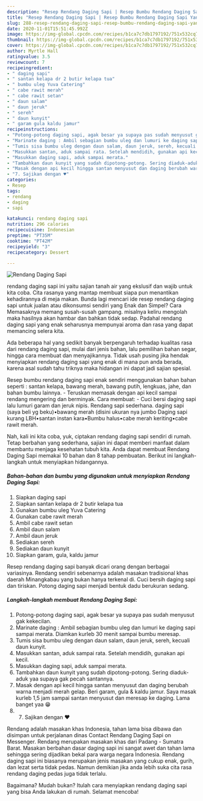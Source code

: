 ```yaml
---
description: "Resep Rendang Daging Sapi | Resep Bumbu Rendang Daging Sapi Yang Bisa Manjain Lidah"
title: "Resep Rendang Daging Sapi | Resep Bumbu Rendang Daging Sapi Yang Bisa Manjain Lidah"
slug: 288-resep-rendang-daging-sapi-resep-bumbu-rendang-daging-sapi-yang-bisa-manjain-lidah
date: 2020-11-01T15:51:45.992Z
image: https://img-global.cpcdn.com/recipes/b1ca7c7db1797192/751x532cq70/rendang-daging-sapi-foto-resep-utama.jpg
thumbnail: https://img-global.cpcdn.com/recipes/b1ca7c7db1797192/751x532cq70/rendang-daging-sapi-foto-resep-utama.jpg
cover: https://img-global.cpcdn.com/recipes/b1ca7c7db1797192/751x532cq70/rendang-daging-sapi-foto-resep-utama.jpg
author: Myrtle Hall
ratingvalue: 3.5
reviewcount: 7
recipeingredient:
- " daging sapi"
- " santan kelapa dr 2 butir kelapa tua"
- " bumbu uleg Yuva Catering"
- " cabe rawit merah"
- " cabe rawit setan"
- " daun salam"
- " daun jeruk"
- " sereh"
- " daun kunyit"
- " garam gula kaldu jamur"
recipeinstructions:
- "Potong-potong daging sapi, agak besar ya supaya pas sudah menyusut gak kekecilan."
- "Marinate daging : Ambil sebagian bumbu uleg dan lumuri ke daging sapi sampai merata. Diamkan kurleb 30 menit sampai bumbu meresap."
- "Tumis sisa bumbu uleg dengan daun salam, daun jeruk, sereh, kecuali daun kunyit."
- "Masukkan santan, aduk sampai rata. Setelah mendidih, gunakan api kecil."
- "Masukkan daging sapi, aduk sampai merata."
- "Tambahkan daun kunyit yang sudah dipotong-potong. Sering diaduk-aduk yaa supaya gak pecah santannya."
- "Masak dengan api kecil hingga santan menyusut dan daging berubah warna menjadi merah gelap. Beri garam, gula &amp; kaldu jamur. Saya masak kurleb 1,5 jam sampai santan menyusut dan meresap ke daging. Lama banget yaa 😁"
- "7. Sajikan dengan ♥️"
categories:
- Resep
tags:
- rendang
- daging
- sapi

katakunci: rendang daging sapi 
nutrition: 296 calories
recipecuisine: Indonesian
preptime: "PT35M"
cooktime: "PT42M"
recipeyield: "3"
recipecategory: Dessert

---
```



![Rendang Daging Sapi](https://img-global.cpcdn.com/recipes/b1ca7c7db1797192/751x532cq70/rendang-daging-sapi-foto-resep-utama.jpg)


rendang daging sapi ini yaitu sajian tanah air yang ekslusif dan wajib untuk kita coba. Cita rasanya yang mantap membuat siapa pun menantikan kehadirannya di meja makan.
Bunda lagi mencari ide resep rendang daging sapi untuk jualan atau dikonsumsi sendiri yang Enak dan Simpel? Cara Memasaknya memang susah-susah gampang. misalnya keliru mengolah maka hasilnya akan hambar dan bahkan tidak sedap. Padahal rendang daging sapi yang enak seharusnya mempunyai aroma dan rasa yang dapat memancing selera kita.

Ada beberapa hal yang sedikit banyak berpengaruh terhadap kualitas rasa dari rendang daging sapi, mulai dari jenis bahan, lalu pemilihan bahan segar, hingga cara membuat dan menyajikannya. Tidak usah pusing jika hendak menyiapkan rendang daging sapi yang enak di mana pun anda berada, karena asal sudah tahu triknya maka hidangan ini dapat jadi sajian spesial.

Resep bumbu rendang daging sapi enak sendiri menggunakan bahan bahan seperti : santan kelapa, bawang merah, bawang putih, lengkuas, jahe, dan bahan bumbu lainnya. - Teruskan memasak dengan api kecil sampai rendang mengering dan berminyak. Cara membuat: - Cuci bersi daging sapi lalu lumuri garam dan jeruk nipis. Rendang sapi sederhana. daging sapi (saya beli yg beku)•bawang merah (disini ukuran nya jumbo Daging sapi kurang LBH•santan instan kara•Bumbu halus•cabe merah keriting•cabe rawit merah.


Nah, kali ini kita coba, yuk, ciptakan rendang daging sapi sendiri di rumah. Tetap berbahan yang sederhana, sajian ini dapat memberi manfaat dalam membantu menjaga kesehatan tubuh kita. Anda dapat membuat Rendang Daging Sapi memakai 10 bahan dan 8 tahap pembuatan. Berikut ini langkah-langkah untuk menyiapkan hidangannya.

<!--inarticleads1-->

##### Bahan-bahan dan bumbu yang digunakan untuk menyiapkan Rendang Daging Sapi:

1. Siapkan  daging sapi
1. Siapkan  santan kelapa dr 2 butir kelapa tua
1. Gunakan  bumbu uleg Yuva Catering
1. Gunakan  cabe rawit merah
1. Ambil  cabe rawit setan
1. Ambil  daun salam
1. Ambil  daun jeruk
1. Sediakan  sereh
1. Sediakan  daun kunyit
1. Siapkan  garam, gula, kaldu jamur


Resep rendang daging sapi banyak dicari orang dengan berbagai variasinya. Rendang sendiri sebenarnya adalah masakan tradisional khas daerah Minangkabau yang bukan hanya terkenal di. Cuci bersih daging sapi dan tiriskan. Potong daging sapi menjadi bentuk dadu berukuran sedang. 

<!--inarticleads2-->

##### Langkah-langkah membuat Rendang Daging Sapi:

1. Potong-potong daging sapi, agak besar ya supaya pas sudah menyusut gak kekecilan.
1. Marinate daging : Ambil sebagian bumbu uleg dan lumuri ke daging sapi sampai merata. Diamkan kurleb 30 menit sampai bumbu meresap.
1. Tumis sisa bumbu uleg dengan daun salam, daun jeruk, sereh, kecuali daun kunyit.
1. Masukkan santan, aduk sampai rata. Setelah mendidih, gunakan api kecil.
1. Masukkan daging sapi, aduk sampai merata.
1. Tambahkan daun kunyit yang sudah dipotong-potong. Sering diaduk-aduk yaa supaya gak pecah santannya.
1. Masak dengan api kecil hingga santan menyusut dan daging berubah warna menjadi merah gelap. Beri garam, gula &amp; kaldu jamur. Saya masak kurleb 1,5 jam sampai santan menyusut dan meresap ke daging. Lama banget yaa 😁
1. 7. Sajikan dengan ♥️


Rendang adalah masakan khas Indonesia, tahan lama bisa dibawa dan disimpan untuk perjalanan dinas Contact Rendang Daging Sapi on Messenger. Rendang merupakan masakan khas dari Padang - Sumatra Barat. Masakan berbahan dasar daging sapi ini sangat awet dan tahan lama sehingga sering dijadikan bekal para warga negara Indonesia. Rendang daging sapi ini biasanya merupakan jenis masakan yang cukup enak, gurih, dan lezat serta tidak pedas. Namun demikian jika anda lebih suka cita rasa rendang daging pedas juga tidak terlalu. 

Bagaimana? Mudah bukan? Itulah cara menyiapkan rendang daging sapi yang bisa Anda lakukan di rumah. Selamat mencoba!
